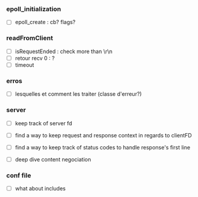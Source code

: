 
### epoll_initialization
- [ ] epoll_create : cb? flags?


### readFromClient 
- [ ] isRequestEnded : check more than \r\n
- [ ] retour recv 0 : ?
- [ ] timeout

### erros
- [ ] lesquelles et comment les traiter (classe d'erreur?)

### server
- [ ] keep track of server fd

- [ ] find a way to keep request and response context in regards to clientFD
- [ ] find a way to keep track of status codes to handle response's first line
- [ ] deep dive content negociation

### conf file
- [ ] what about includes
